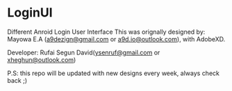 # LoginUI
Different Anroid Login User Interface
This was orignally designed by:
	Mayowa E.A (a9dezign@gmail.com or a9d.io@outlook.com), with AdobeXD.

Developer:
	Rufai Segun David(ysenruf@gmail.com or xheghun@outlook.com)

P.S: this repo will be updated with new designs every week, always check back ;)
